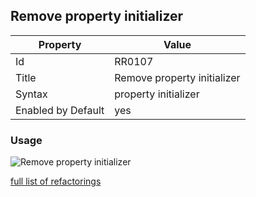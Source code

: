 ## Remove property initializer

Property | Value
--- | --- 
Id | RR0107
Title | Remove property initializer
Syntax | property initializer
Enabled by Default | yes

### Usage

![Remove property initializer](../../images/refactorings/RemovePropertyInitializer.png)

[full list of refactorings](Refactorings.md)
